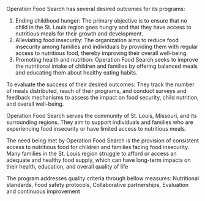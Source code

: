 Operation Food Search has several desired outcomes for its programs:

1. Ending childhood hunger: The primary objective is to ensure that no child in the St. Louis region goes hungry and that they have access to nutritious meals for their growth and development.
2. Alleviating food insecurity: The organization aims to reduce food insecurity among families and individuals by providing them with regular access to nutritious food, thereby improving their overall well-being.
3. Promoting health and nutrition: Operation Food Search seeks to improve the nutritional intake of children and families by offering balanced meals and educating them about healthy eating habits.


To evaluate the success of their desired outcomes: They track the number of meals distributed, reach of their programs, and conduct surveys and feedback mechanisms to assess the impact on food security, child nutrition, and overall well-being. 

Operation Food Search serves the community of St. Louis, Missouri, and its surrounding regions. They aim to support individuals and families who are experiencing food insecurity or have limited access to nutritious meals.


The need being met by Operation Food Search is the provision of consistent access to nutritious food for children and families facing food insecurity.
Many families in the St. Louis region struggle to afford or access an adequate and healthy food supply, which can have long-term impacts on their health, education, and overall quality of life


The program addresses quality criteria through bellow measures:
Nutritional standards, Food safety protocols, Collaborative partnerships, Evaluation and continuous improvement
